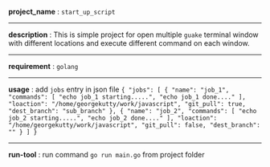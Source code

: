 **project_name** : `start_up_script`
***
**description** : This is simple project for open multiple `guake` terminal window with different locations and execute different command on each window.
***
**requirement** : `golang`
***
**usage** : add `jobs` entry in json file
      ```{
          "jobs": [
              {
                  "name": "job_1",
                  "commands": [
                      "echo job_1 starting.....",
                      "echo job_1 done...."
                  ],
                  "loaction": "/home/georgekutty/work/javascript",
                  "git_pull": true,
                  "dest_branch": "sub_branch"
              },
              {
                  "name": "job_2",
                  "commands": [
                      "echo job_2 starting.....",
                      "echo job_2 done...."
                  ],
                  "loaction": "/home/georgekutty/work/javascript",
                  "git_pull": false,
                  "dest_branch": ""
              }
          ]
      }```
***
**run-tool** : run command `go run main.go` from project folder
